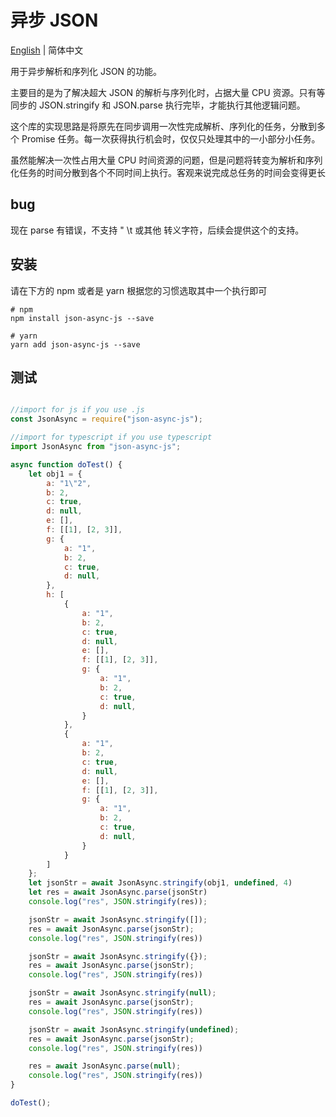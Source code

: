 # 异步 JSON

[English](./readme.md) | 简体中文

用于异步解析和序列化 JSON 的功能。

主要目的是为了解决超大 JSON 的解析与序列化时，占据大量 CPU 资源。只有等同步的 JSON.stringify 和 JSON.parse 执行完毕，才能执行其他逻辑问题。

这个库的实现思路是将原先在同步调用一次性完成解析、序列化的任务，分散到多个 Promise 任务。每一次获得执行机会时，仅仅只处理其中的一小部分小任务。

虽然能解决一次性占用大量 CPU 时间资源的问题，但是问题将转变为解析和序列化任务的时间分散到各个不同时间上执行。客观来说完成总任务的时间会变得更长

## bug
现在 parse 有错误，不支持 \" \t 或其他 转义字符，后续会提供这个的支持。

## 安装
请在下方的 npm 或者是 yarn 根据您的习惯选取其中一个执行即可

```
# npm
npm install json-async-js --save

# yarn
yarn add json-async-js --save
```

## 测试
``` js

//import for js if you use .js
const JsonAsync = require("json-async-js");

//import for typescript if you use typescript
import JsonAsync from "json-async-js";

async function doTest() {
    let obj1 = {
        a: "1\"2",
        b: 2,
        c: true,
        d: null,
        e: [],
        f: [[1], [2, 3]],
        g: {
            a: "1",
            b: 2,
            c: true,
            d: null,
        },
        h: [
            {
                a: "1",
                b: 2,
                c: true,
                d: null,
                e: [],
                f: [[1], [2, 3]],
                g: {
                    a: "1",
                    b: 2,
                    c: true,
                    d: null,
                }
            },
            {
                a: "1",
                b: 2,
                c: true,
                d: null,
                e: [],
                f: [[1], [2, 3]],
                g: {
                    a: "1",
                    b: 2,
                    c: true,
                    d: null,
                }
            }
        ]
    };
    let jsonStr = await JsonAsync.stringify(obj1, undefined, 4)
    let res = await JsonAsync.parse(jsonStr)
    console.log("res", JSON.stringify(res));

    jsonStr = await JsonAsync.stringify([]);
    res = await JsonAsync.parse(jsonStr);
    console.log("res", JSON.stringify(res))

    jsonStr = await JsonAsync.stringify({});
    res = await JsonAsync.parse(jsonStr);
    console.log("res", JSON.stringify(res))

    jsonStr = await JsonAsync.stringify(null);
    res = await JsonAsync.parse(jsonStr);
    console.log("res", JSON.stringify(res))

    jsonStr = await JsonAsync.stringify(undefined);
    res = await JsonAsync.parse(jsonStr);
    console.log("res", JSON.stringify(res))

    res = await JsonAsync.parse(null);
    console.log("res", JSON.stringify(res))
}

doTest();
```

